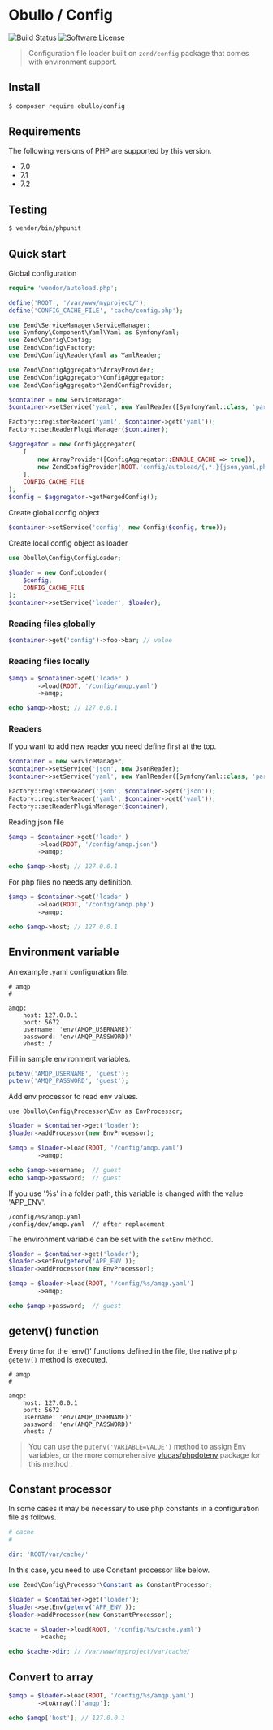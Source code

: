 
# Obullo / Config

[![Build Status](https://travis-ci.org/obullo/Config.svg?branch=master)](https://travis-ci.org/obullo/Config)
[![Software License](https://img.shields.io/badge/license-MIT-brightgreen.svg)](LICENSE.md)

> Configuration file loader built on `zend/config` package that comes with environment support.

## Install

``` bash
$ composer require obullo/config
```

## Requirements

The following versions of PHP are supported by this version.

* 7.0
* 7.1
* 7.2

## Testing

``` bash
$ vendor/bin/phpunit
```

## Quick start

Global configuration

```php
require 'vendor/autoload.php';

define('ROOT', '/var/www/myproject/');
define('CONFIG_CACHE_FILE', 'cache/config.php');

use Zend\ServiceManager\ServiceManager;
use Symfony\Component\Yaml\Yaml as SymfonyYaml;
use Zend\Config\Config;
use Zend\Config\Factory;
use Zend\Config\Reader\Yaml as YamlReader;

use Zend\ConfigAggregator\ArrayProvider;
use Zend\ConfigAggregator\ConfigAggregator;
use Zend\ConfigAggregator\ZendConfigProvider;

$container = new ServiceManager;
$container->setService('yaml', new YamlReader([SymfonyYaml::class, 'parse']));

Factory::registerReader('yaml', $container->get('yaml'));
Factory::setReaderPluginManager($container);

$aggregator = new ConfigAggregator(
    [
        new ArrayProvider([ConfigAggregator::ENABLE_CACHE => true]),
        new ZendConfigProvider(ROOT.'config/autoload/{,*.}{json,yaml,php}'),
    ],
    CONFIG_CACHE_FILE
);
$config = $aggregator->getMergedConfig();
```

Create global config object

```php
$container->setService('config', new Config($config, true));  
```

Create local config object as loader

```php
use Obullo\Config\ConfigLoader;

$loader = new ConfigLoader(
    $config,
    CONFIG_CACHE_FILE
);
$container->setService('loader', $loader);
```

### Reading files globally

```php
$container->get('config')->foo->bar; // value
```

### Reading files locally

```php
$amqp = $container->get('loader')
        ->load(ROOT, '/config/amqp.yaml')
        ->amqp;

echo $amqp->host; // 127.0.0.1
```

### Readers

If you want to add new reader you need define first at the top.

```php
$container = new ServiceManager;
$container->setService('json', new JsonReader);
$container->setService('yaml', new YamlReader([SymfonyYaml::class, 'parse']));

Factory::registerReader('json', $container->get('json'));
Factory::registerReader('yaml', $container->get('yaml'));
Factory::setReaderPluginManager($container);
```

Reading json file

```php
$amqp = $container->get('loader')
        ->load(ROOT, '/config/amqp.json')
        ->amqp;

echo $amqp->host; // 127.0.0.1
```

For php files no needs any definition.

```php
$amqp = $container->get('loader')
        ->load(ROOT, '/config/amqp.php')
        ->amqp;

echo $amqp->host; // 127.0.0.1
```

## Environment variable

An example .yaml configuration file.

```
# amqp
# 

amqp:
    host: 127.0.0.1
    port: 5672
    username: 'env(AMQP_USERNAME)'
    password: 'env(AMQP_PASSWORD)'
    vhost: /
```

Fill in sample environment variables.

```php
putenv('AMQP_USERNAME', 'guest');
putenv('AMQP_PASSWORD', 'guest');
```

Add env processor to read env values.

```
use Obullo\Config\Processor\Env as EnvProcessor;
```

```php
$loader = $container->get('loader');
$loader->addProcessor(new EnvProcessor);

$amqp = $loader->load(ROOT, '/config/amqp.yaml')
        ->amqp;

echo $amqp->username;  // guest
echo $amqp->password;  // guest
```

If you use '%s' in a  folder path, this variable is changed with the value 'APP_ENV'.

```
/config/%s/amqp.yaml
/config/dev/amqp.yaml  // after replacement
```

The environment variable can be set with the `setEnv` method.

```php
$loader = $container->get('loader');
$loader->setEnv(getenv('APP_ENV'));
$loader->addProcessor(new EnvProcessor);

$amqp = $loader->load(ROOT, '/config/%s/amqp.yaml')
        ->amqp;

echo $amqp->password;  // guest
```

## getenv() function

Every time for the 'env()' functions defined in the file, the native php `getenv()` method is executed.

```
# amqp
# 

amqp:
    host: 127.0.0.1
    port: 5672
    username: 'env(AMQP_USERNAME)'
    password: 'env(AMQP_PASSWORD)'
    vhost: /
```

> You can use the `putenv('VARIABLE=VALUE')` method to assign Env variables, or the more comprehensive <a href="https://packagist.org/packages/vlucas/phpdotenv">vlucas/phpdotenv</a> package for this method .

## Constant processor

In some cases it may be necessary to use php constants in a configuration file as follows.

```php
# cache
# 

dir: 'ROOT/var/cache/'
```

In this case, you need to use Constant processor like below.

```php
use Zend\Config\Processor\Constant as ConstantProcessor;

$loader = $container->get('loader');
$loader->setEnv(getenv('APP_ENV'));
$loader->addProcessor(new ConstantProcessor);

$cache = $loader->load(ROOT, '/config/%s/cache.yaml')
        ->cache;

echo $cache->dir; // /var/www/myproject/var/cache/
```

## Convert to array

```php
$amqp = $loader->load(ROOT, '/config/%s/amqp.yaml')
        ->toArray()['amqp'];

echo $amqp['host']; // 127.0.0.1
```